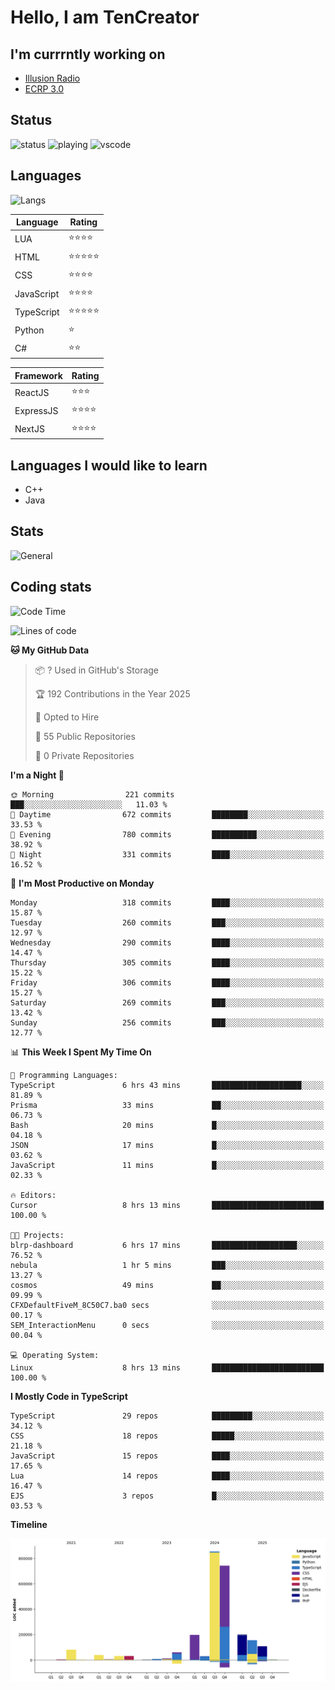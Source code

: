 # Hello, I am TenCreator

## I'm currrntly working on
- [Illusion Radio](https://illusionradio.co.uk/)
- [ECRP 3.0](http://github.com/Emerald-Coast-Roleplay/)

## Status
![status](https://api.statusbadges.me/badge/status/518334475038359555?simple=true&style=for-the-badge)
![playing](https://api.statusbadges.me/badge/playing/518334475038359555?style=for-the-badge)
![vscode](https://api.statusbadges.me/badge/vscode/518334475038359555?style=for-the-badge)

## Languages
![Langs](https://github-readme-stats.vercel.app/api/top-langs/?username=tencreator&layout=compact&theme=radical)


|Language|Rating|
|--------|------|
|LUA|⭐️⭐️⭐️⭐️|
|HTML|⭐️⭐️⭐️⭐️⭐️|
|CSS|⭐️⭐️⭐️⭐️|
|JavaScript|⭐️⭐️⭐️⭐️|
|TypeScript|⭐️⭐️⭐️⭐️⭐️|
|Python|⭐️|
|C#|⭐️⭐️ |

|Framework|Rating|
|--------|------|
|ReactJS|⭐️⭐️⭐|
|ExpressJS|⭐️⭐️⭐️⭐️|
|NextJS|⭐️⭐️⭐⭐️|

## Languages I would like to learn
- C++
- Java

## Stats
![General](https://github-readme-stats.vercel.app/api?username=tencreator&show_icons=true&theme=radical)

## Coding stats

<!--START_SECTION:waka-->
![Code Time](http://img.shields.io/badge/Code%20Time-456%20hrs%2029%20mins-blue)

![Lines of code](https://img.shields.io/badge/From%20Hello%20World%20I%27ve%20Written-2.0%20million%20lines%20of%20code-blue)

**🐱 My GitHub Data** 

> 📦 ? Used in GitHub's Storage 
 > 
> 🏆 192 Contributions in the Year 2025
 > 
> 💼 Opted to Hire
 > 
> 📜 55 Public Repositories 
 > 
> 🔑 0 Private Repositories 
 > 
**I'm a Night 🦉** 

```text
🌞 Morning                221 commits         ███░░░░░░░░░░░░░░░░░░░░░░   11.03 % 
🌆 Daytime                672 commits         ████████░░░░░░░░░░░░░░░░░   33.53 % 
🌃 Evening                780 commits         ██████████░░░░░░░░░░░░░░░   38.92 % 
🌙 Night                  331 commits         ████░░░░░░░░░░░░░░░░░░░░░   16.52 % 
```
📅 **I'm Most Productive on Monday** 

```text
Monday                   318 commits         ████░░░░░░░░░░░░░░░░░░░░░   15.87 % 
Tuesday                  260 commits         ███░░░░░░░░░░░░░░░░░░░░░░   12.97 % 
Wednesday                290 commits         ████░░░░░░░░░░░░░░░░░░░░░   14.47 % 
Thursday                 305 commits         ████░░░░░░░░░░░░░░░░░░░░░   15.22 % 
Friday                   306 commits         ████░░░░░░░░░░░░░░░░░░░░░   15.27 % 
Saturday                 269 commits         ███░░░░░░░░░░░░░░░░░░░░░░   13.42 % 
Sunday                   256 commits         ███░░░░░░░░░░░░░░░░░░░░░░   12.77 % 
```


📊 **This Week I Spent My Time On** 

```text
💬 Programming Languages: 
TypeScript               6 hrs 43 mins       ████████████████████░░░░░   81.89 % 
Prisma                   33 mins             ██░░░░░░░░░░░░░░░░░░░░░░░   06.73 % 
Bash                     20 mins             █░░░░░░░░░░░░░░░░░░░░░░░░   04.18 % 
JSON                     17 mins             █░░░░░░░░░░░░░░░░░░░░░░░░   03.62 % 
JavaScript               11 mins             █░░░░░░░░░░░░░░░░░░░░░░░░   02.33 % 

🔥 Editors: 
Cursor                   8 hrs 13 mins       █████████████████████████   100.00 % 

🐱‍💻 Projects: 
blrp-dashboard           6 hrs 17 mins       ███████████████████░░░░░░   76.52 % 
nebula                   1 hr 5 mins         ███░░░░░░░░░░░░░░░░░░░░░░   13.27 % 
cosmos                   49 mins             ██░░░░░░░░░░░░░░░░░░░░░░░   09.99 % 
CFXDefaultFiveM_8C50C7.ba0 secs              ░░░░░░░░░░░░░░░░░░░░░░░░░   00.17 % 
SEM_InteractionMenu      0 secs              ░░░░░░░░░░░░░░░░░░░░░░░░░   00.04 % 

💻 Operating System: 
Linux                    8 hrs 13 mins       █████████████████████████   100.00 % 
```

**I Mostly Code in TypeScript** 

```text
TypeScript               29 repos            █████████░░░░░░░░░░░░░░░░   34.12 % 
CSS                      18 repos            █████░░░░░░░░░░░░░░░░░░░░   21.18 % 
JavaScript               15 repos            ████░░░░░░░░░░░░░░░░░░░░░   17.65 % 
Lua                      14 repos            ████░░░░░░░░░░░░░░░░░░░░░   16.47 % 
EJS                      3 repos             █░░░░░░░░░░░░░░░░░░░░░░░░   03.53 % 
```



**Timeline**

![Lines of Code chart](https://raw.githubusercontent.com/tencreator/tencreator/main/assets/bar_graph.png)


<!--END_SECTION:waka-->
